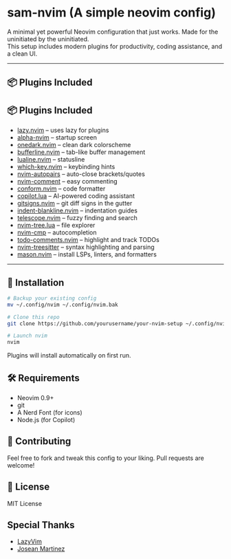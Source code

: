 # sam-nvim (A simple neovim config)

A minimal yet powerful Neovim configuration that just works. Made for the uninitiated by the uninitiated.  
This setup includes modern plugins for productivity, coding assistance, and a clean UI.

---

## 📦 Plugins Included

## 📦 Plugins Included

- [lazy.nvim](https://github.com/folke/lazy.nvim) – uses lazy for plugins
- [alpha-nvim](https://github.com/goolord/alpha-nvim) – startup screen
- [onedark.nvim](https://github.com/navarasu/onedark.nvim) – clean dark colorscheme
- [bufferline.nvim](https://github.com/akinsho/bufferline.nvim) – tab-like buffer management
- [lualine.nvim](https://github.com/nvim-lualine/lualine.nvim) – statusline
- [which-key.nvim](https://github.com/folke/which-key.nvim) – keybinding hints
- [nvim-autopairs](https://github.com/windwp/nvim-autopairs) – auto-close brackets/quotes
- [nvim-comment](https://github.com/terrortylor/nvim-comment) – easy commenting
- [conform.nvim](https://github.com/stevearc/conform.nvim) – code formatter
- [copilot.lua](https://github.com/zbirenbaum/copilot.lua) – AI-powered coding assistant
- [gitsigns.nvim](https://github.com/lewis6991/gitsigns.nvim) – git diff signs in the gutter
- [indent-blankline.nvim](https://github.com/lukas-reineke/indent-blankline.nvim) – indentation guides
- [telescope.nvim](https://github.com/nvim-telescope/telescope.nvim) – fuzzy finding and search
- [nvim-tree.lua](https://github.com/nvim-tree/nvim-tree.lua) – file explorer
- [nvim-cmp](https://github.com/hrsh7th/nvim-cmp) – autocompletion
- [todo-comments.nvim](https://github.com/folke/todo-comments.nvim) – highlight and track TODOs
- [nvim-treesitter](https://github.com/nvim-treesitter/nvim-treesitter) – syntax highlighting and parsing
- [mason.nvim](https://github.com/williamboman/mason.nvim) – install LSPs, linters, and formatters

---

## 🚀 Installation

```bash
# Backup your existing config
mv ~/.config/nvim ~/.config/nvim.bak

# Clone this repo
git clone https://github.com/yourusername/your-nvim-setup ~/.config/nvim

# Launch nvim
nvim
```

Plugins will install automatically on first run.

## 🛠️ Requirements

- Neovim 0.9+
- git
- A Nerd Font (for icons)
- Node.js (for Copilot)

## 🤝 Contributing

Feel free to fork and tweak this config to your liking.
Pull requests are welcome!

## 📜 License

MIT License

## Special Thanks

- [LazyVim](https://github.com/LazyVim)
- [Josean Martinez](https://github.com/josean-dev)

